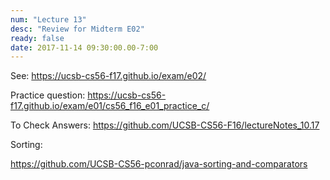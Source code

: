 ```yaml
---
num: "Lecture 13"
desc: "Review for Midterm E02"
ready: false
date: 2017-11-14 09:30:00.00-7:00
---
```


See: <https://ucsb-cs56-f17.github.io/exam/e02/>

Practice question:  <https://ucsb-cs56-f17.github.io/exam/e01/cs56_f16_e01_practice_c/>

To Check Answers: <https://github.com/UCSB-CS56-F16/lectureNotes_10.17>

Sorting:

<https://github.com/UCSB-CS56-pconrad/java-sorting-and-comparators>
